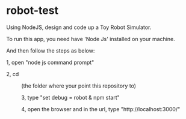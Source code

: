 # robot-test
Using NodeJS, design and code up a Toy Robot Simulator.

To run this app, you need have 'Node Js' installed on your machine.

And then follow the steps as below:

1, open "node js command prompt"

2, cd <dir> (the folder where your point this repository to)

3, type "set debug = robot & npm start"

4, open the browser and in the url, type "http://localhost:3000/"
